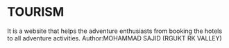 # TOURISM
It is a website that helps the adventure enthusiasts from booking the hotels to all adventure activities.
Author:MOHAMMAD SAJID (RGUKT RK VALLEY)
